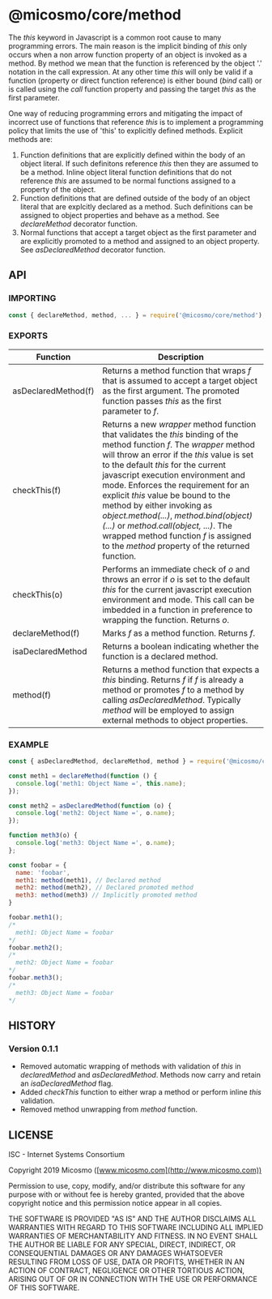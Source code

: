 # @micosmo/core/method

The *this* keyword in Javascript is a common root cause to many programming errors. The main reason is the implicit binding of *this* only occurs when a non arrow function property of an object is invoked as a method. By method we mean that the function is referenced by the object '.' notation in the call expression. At any other time *this* will only be valid if a function (property or direct function reference) is either bound (*bind* call) or is called using the *call* function property and passing the target *this* as the first parameter.

One way of reducing programming errors and mitigating the impact of incorrect use of functions that reference *this* is to implement a programming policy that limits the use of 'this' to explicitly defined methods. Explicit methods are:

1. Function definitions that are explicitly defined within the body of an object literal. If such definitons reference *this* then they are assumed to be a method. Inline object literal function definitions that do not reference *this* are assumed to be normal functions assigned to a property of the object.
2. Function definitions that are defined outside of the body of an object literal that are explcitly declared as a method. Such definitions can be assigned to object properties and behave as a method. See *declareMethod* decorator function.
3. Normal functions that accept a target object as the first parameter and are explicitly promoted to a method and assigned to an object property. See *asDeclaredMethod* decorator function.

## API

### IMPORTING

```javascript
const { declareMethod, method, ... } = require('@micosmo/core/method');
```

### EXPORTS

Function | Description
-------- | -----------
asDeclaredMethod(f) | Returns a method function that wraps *f* that is assumed to accept a target object as the first argument. The promoted function passes *this* as the first parameter to *f*.
checkThis(f) | Returns a new *wrapper* method function that validates the *this* binding of the method function *f*. The *wrapper* method will throw an error if the *this* value is set to the default *this* for the current javascript execution environment and mode. Enforces the requirement for an explicit *this* value be bound to the method by either invoking as *object.method(...)*, *method.bind(object)(...)* or *method.call(object, ...)*. The wrapped method function *f* is assigned to the *method* property of the returned function.
checkThis(o) | Performs an immediate check of *o* and throws an error if *o* is set to the default *this* for the current javascript execution environment and mode. This call can be imbedded in a function in preference to wrapping the function. Returns *o*.
declareMethod(f) | Marks *f* as a method function. Returns *f*.
isaDeclaredMethod | Returns a boolean indicating whether the function is a declared method.
method(f) | Returns a method function that expects a *this* binding. Returns *f* if *f* is already a method or promotes *f* to a method by calling *asDeclaredMethod*. Typically *method* will be employed to assign external methods to object properties.

### EXAMPLE

```javascript
const { asDeclaredMethod, declareMethod, method } = require('@micosmo/core/method');

const meth1 = declareMethod(function () {
  console.log('meth1: Object Name =', this.name);
});

const meth2 = asDeclaredMethod(function (o) {
  console.log('meth2: Object Name =', o.name);
});

function meth3(o) {
  console.log('meth3: Object Name =', o.name);
};

const foobar = {
  name: 'foobar',
  meth1: method(meth1), // Declared method
  meth2: method(meth2), // Declared promoted method
  meth3: method(meth3) // Implicitly promoted method
}

foobar.meth1();
/*
  meth1: Object Name = foobar
*/
foobar.meth2();
/*
  meth2: Object Name = foobar
*/
foobar.meth3();
/*
  meth3: Object Name = foobar
*/
```

## HISTORY

### Version 0.1.1
* Removed automatic wrapping of methods with validation of *this* in *declaredMethod* and *asDeclaredMethod*. Methods now carry and retain an *isaDeclaredMethod* flag.
* Added *checkThis* function to either wrap a method or perform inline *this* validation.
* Removed method unwrapping from *method* function.

## LICENSE

ISC - Internet Systems Consortium

Copyright 2019 Micosmo ([www.micosmo.com](http://www.micosmo.com))

Permission to use, copy, modify, and/or distribute this software for any purpose with or without fee is hereby granted, provided that the above copyright notice and this permission notice appear in all copies.

THE SOFTWARE IS PROVIDED "AS IS" AND THE AUTHOR DISCLAIMS ALL WARRANTIES WITH REGARD TO THIS SOFTWARE INCLUDING ALL IMPLIED WARRANTIES OF MERCHANTABILITY AND FITNESS. IN NO EVENT SHALL THE AUTHOR BE LIABLE FOR ANY SPECIAL, DIRECT, INDIRECT, OR CONSEQUENTIAL DAMAGES OR ANY DAMAGES WHATSOEVER RESULTING FROM LOSS OF USE, DATA OR PROFITS, WHETHER IN AN ACTION OF CONTRACT, NEGLIGENCE OR OTHER TORTIOUS ACTION, ARISING OUT OF OR IN CONNECTION WITH THE USE OR PERFORMANCE OF THIS SOFTWARE.
